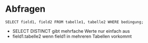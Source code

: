 # Abfragen
```
SELECT field1, field2 FROM tabelle1, tabelle2 WHERE bedingung;
```
- SELECT DISTINCT gibt mehrfache Werte nur einfach aus
- field1.tabelle2 wenn field1 in mehreren Tabellen vorkommt
